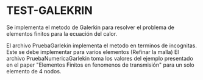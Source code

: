 # TEST-GALEKRIN

Se implementa el metodo de Galerkin para resolver el problema de elementos finitos para la ecuación del calor. 

El archivo PruebaGarlekin implementa el metodo en terminos de incognitas. Este se debe implementar para varios elementos (Refinar la malla)
El archivo PruebaNumericaGarlekin toma los valores del ejemplo presentado en el paper "Elementos Finitos en fenomenos de transmisión" para un solo elemento de 4 nodos. 
